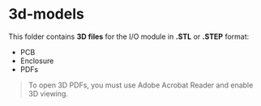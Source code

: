 # 3d-models

This folder contains **3D files** for the I/O module in **.STL** or **.STEP** format:

- PCB
- Enclosure
- PDFs

> To open 3D PDFs, you must use Adobe Acrobat Reader and enable 3D viewing.
